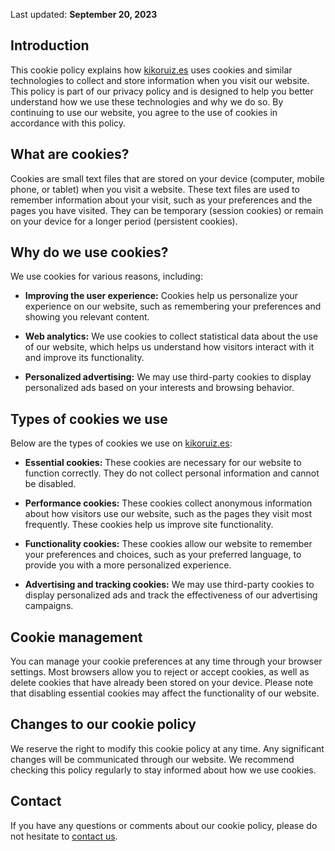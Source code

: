 Last updated: **September 20, 2023**

## Introduction

This cookie policy explains how [kikoruiz.es](/) uses cookies and similar technologies to collect and store information when you visit our website. This policy is part of our privacy policy and is designed to help you better understand how we use these technologies and why we do so. By continuing to use our website, you agree to the use of cookies in accordance with this policy.

## What are cookies?

Cookies are small text files that are stored on your device (computer, mobile phone, or tablet) when you visit a website. These text files are used to remember information about your visit, such as your preferences and the pages you have visited. They can be temporary (session cookies) or remain on your device for a longer period (persistent cookies).

## Why do we use cookies?

We use cookies for various reasons, including:

- **Improving the user experience:** Cookies help us personalize your experience on our website, such as remembering your preferences and showing you relevant content.

- **Web analytics:** We use cookies to collect statistical data about the use of our website, which helps us understand how visitors interact with it and improve its functionality.

- **Personalized advertising:** We may use third-party cookies to display personalized ads based on your interests and browsing behavior.

## Types of cookies we use

Below are the types of cookies we use on [kikoruiz.es](/):

- **Essential cookies:** These cookies are necessary for our website to function correctly. They do not collect personal information and cannot be disabled.

- **Performance cookies:** These cookies collect anonymous information about how visitors use our website, such as the pages they visit most frequently. These cookies help us improve site functionality.

- **Functionality cookies:** These cookies allow our website to remember your preferences and choices, such as your preferred language, to provide you with a more personalized experience.

- **Advertising and tracking cookies:** We may use third-party cookies to display personalized ads and track the effectiveness of our advertising campaigns.

## Cookie management

You can manage your cookie preferences at any time through your browser settings. Most browsers allow you to reject or accept cookies, as well as delete cookies that have already been stored on your device. Please note that disabling essential cookies may affect the functionality of our website.

## Changes to our cookie policy

We reserve the right to modify this cookie policy at any time. Any significant changes will be communicated through our website. We recommend checking this policy regularly to stay informed about how we use cookies.

## Contact

If you have any questions or comments about our cookie policy, please do not hesitate to [contact us](/#contact).
